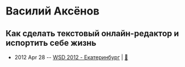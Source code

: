 # Василий Аксёнов

## Как сделать текстовый онлайн-редактор и испортить себе жизнь
- 2012 Apr 28 -- [WSD 2012 - Екатеринбург](https://www.youtube.com/watch?v=PRg0FbJ4TZM)  | [:notebook:](https://wsd.events/2012/04/28/pres/online-editor.pdf)  
